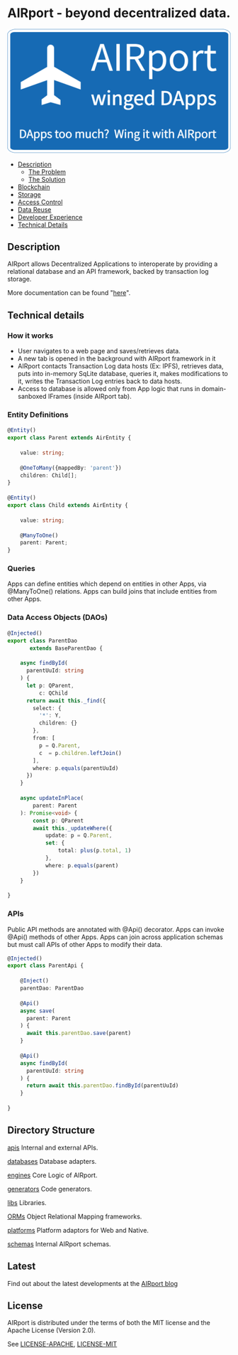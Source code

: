 # AIRport - beyond decentralized data.

![AIRport - winged DApps](/presentations/images/logo/AIRPort_logo_with_slogan_1.0.png)

* [Description](#description)
  * [The Problem](#problem)
  * [The Solution](#solution)
* [Blockchain](#blockchain)
* [Storage](#storage)
* [Access Control](#access-control)
* [Data Reuse](#data-reuse)
* [Developer Experience](#developer-experience)
* [Technical Details](#tech-details)

## Description <a name="description"></a>
AIRport allows Decentralized Applications to interoperate by providing a relational
database and an API framework, backed by transaction log storage.

More documentation can be found "[here](https://beyond-decentralized.world/)".

## Technical details<a name="tech-details"></a>

### How it works

*  User navigates to a web page and saves/retrieves data.
*  A new tab is opened in the background with AIRport framework in it
*  AIRport contacts Transaction Log data hosts (Ex: IPFS), retrieves data,
puts into in-memory SqLite database, queries it, makes modifications to it,
writes the Transaction Log entries back to data hosts.
*  Access to database is allowed only from App logic that runs in
 domain-sanboxed IFrames (inside AIRport tab).



### Entity Definitions

```typescript
@Entity()
export class Parent extends AirEntity {

    value: string;

    @OneToMany({mappedBy: 'parent'})
    children: Child[];
}

@Entity()
export class Child extends AirEntity {

    value: string;

    @ManyToOne()
    parent: Parent;
}
```

### Queries

Apps can define entities which depend on entities in other
Apps, via @ManyToOne() relations.  Apps can build joins that include 
entities from other Apps.

### Data Access Objects (DAOs)

```typescript
@Injected()
export class ParentDao 
       extends BaseParentDao {

    async findById(
      parentUuId: string
    ) {
      let p: QParent,
          c: QChild
      return await this._find({
        select: {
          '*': Y,
      	  children: {}
        },
        from: [
          p = Q.Parent,
          c  = p.children.leftJoin()
        ],
        where: p.equals(parentUuId)
      })
    }

    async updateInPlace(
        parent: Parent
    ): Promise<void> {
        const p: QParent
        await this._updateWhere({
            update: p = Q.Parent,
            set: {
                total: plus(p.total, 1)
            },
            where: p.equals(parent)
        })
    }

}
```

### APIs

Public API methods are annotated with @Api() decorator.  Apps can
invoke @Api() methods of other Apps.  Apps can join across
application schemas but must call APIs of other Apps to modify
their data.   


```typescript
@Injected()
export class ParentApi {

    @Inject()
    parentDao: ParentDao

    @Api()
    async save(
      parent: Parent
    ) {
      await this.parentDao.save(parent)
    }

    @Api()
    async findById(
      parentUuId: string
    ) {
      return await this.parentDao.findById(parentUuId)
    }

}
```

## Directory Structure

[apis](/apis)
Internal and external APIs.

[databases](/databases)
Database adapters.

[engines](/engines)
Core Logic of AIRport.

[generators](/generators)
Code generators.

[libs](/libs)
Libraries.

[ORMs](/ORMs)
Object Relational Mapping frameworks.

[platforms](/platforms)
Platform adaptors for Web and Native.

[schemas](/schemas)
Internal AIRport schemas.

## Latest
Find out about the latest developments at the [AIRport blog](https://beyond-decentralized.world/blog.html)

## License
AIRport is distributed under the terms of both the MIT license and the Apache License (Version 2.0).

See [LICENSE-APACHE](LICENSE-APACHE), [LICENSE-MIT](LICENSE-MIT)
